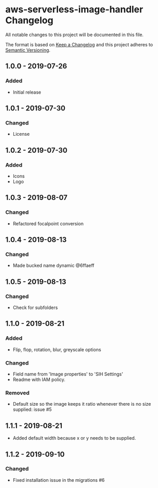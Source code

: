 # aws-serverless-image-handler Changelog

All notable changes to this project will be documented in this file.

The format is based on [Keep a Changelog](http://keepachangelog.com/) and this project adheres to [Semantic Versioning](http://semver.org/).

## 1.0.0 - 2019-07-26
### Added
- Initial release

## 1.0.1 - 2019-07-30
### Changed
- License

## 1.0.2 - 2019-07-30
### Added
- Icons
- Logo

## 1.0.3 - 2019-08-07
### Changed
- Refactored focalpoint conversion

## 1.0.4 - 2019-08-13
### Changed
- Made bucked name dynamic @6ffaeff

## 1.0.5 - 2019-08-13
### Changed
- Check for subfolders

## 1.1.0 - 2019-08-21
### Added
- Flip, flop, rotation, blur, greyscale options

### Changed
- Field name from 'Image properties' to 'SIH Settings'
- Readme with IAM policy.

### Removed
- Default size so the image keeps it ratio whenever there is no size supplied: issue #5

## 1.1.1 - 2019-08-21
- Added default width because x or y needs to be supplied. 

## 1.1.2 - 2019-09-10
### Changed
- Fixed installation issue in the migrations #6